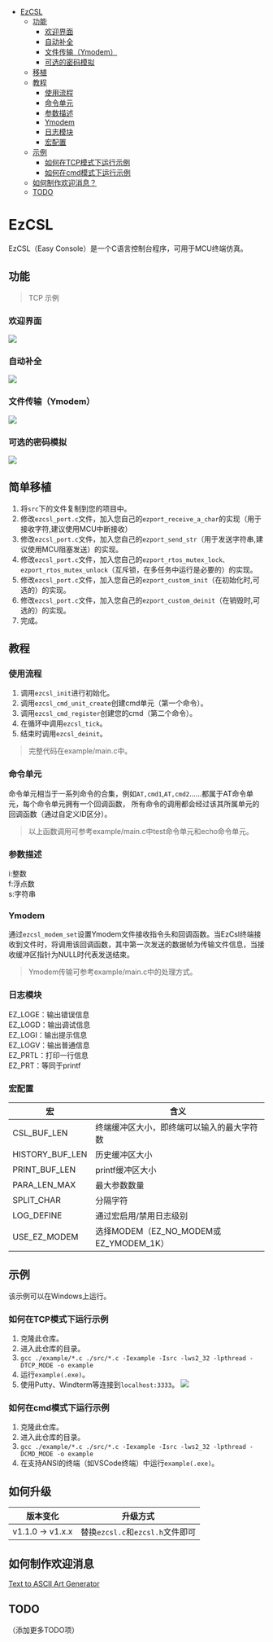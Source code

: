 - [EzCSL](#EzCSL)
  - [功能](#功能)
    - [欢迎界面](#欢迎界面)
    - [自动补全](#自动补全)
    - [文件传输（Ymodem）](#文件传输（Ymodem）)
    - [可选的密码模拟](#可选的密码模拟)
  - [移植](#移植)
  - [教程](#教程)
    - [使用流程](#使用流程)
    - [命令单元](#命令单元)
    - [参数描述](#参数描述)
    - [Ymodem](#Ymodem)
    - [日志模块](#日志模块)
    - [宏配置](#宏配置)
  - [示例](#示例)
    - [如何在TCP模式下运行示例](#如何在TCP模式下运行示例)
    - [如何在cmd模式下运行示例](#如何在cmd模式下运行示例)
  - [如何制作欢迎消息？](#如何制作欢迎消息？)
  - [TODO](#TODO)

# EzCSL

EzCSL（Easy Console）是一个C语言控制台程序，可用于MCU终端仿真。



## 功能
> TCP 示例
### 欢迎界面
![](./docs/screenshot/welcome.png)

### 自动补全
![](./docs/screenshot/autocomplete.gif)

### 文件传输（Ymodem）
![](./docs/screenshot/modem.gif)

### 可选的密码模拟
![](./docs/screenshot/psw.gif)

## 简单移植
1. 将`src`下的文件复制到您的项目中。
2. 修改`ezcsl_port.c`文件，加入您自己的`ezport_receive_a_char`的实现（用于接收字符,建议使用MCU中断接收）
3. 修改`ezcsl_port.c`文件，加入您自己的`ezport_send_str`（用于发送字符串,建议使用MCU阻塞发送）的实现。
4. 修改`ezcsl_port.c`文件，加入您自己的`ezport_rtos_mutex_lock、ezport_rtos_mutex_unlock`（互斥锁，在多任务中运行是必要的）的实现。
5. 修改`ezcsl_port.c`文件，加入您自己的`ezport_custom_init`（在初始化时,可选的）的实现。
6. 修改`ezcsl_port.c`文件，加入您自己的`ezport_custom_deinit`（在销毁时,可选的）的实现。
7. 完成。


## 教程
### 使用流程
1. 调用`ezcsl_init`进行初始化。
2. 调用`ezcsl_cmd_unit_create`创建cmd单元（第一个命令）。
3. 调用`ezcsl_cmd_register`创建您的cmd（第二个命令）。
4. 在循环中调用`ezcsl_tick`。
5. 结束时调用`ezcsl_deinit`。

> 完整代码在example/main.c中。

### 命令单元
命令单元相当于一系列命令的合集，例如`AT,cmd1`,`AT,cmd2`……都属于AT命令单元，每个命令单元拥有一个回调函数，
所有命令的调用都会经过该其所属单元的回调函数（通过自定义ID区分）。

> 以上函数调用可参考example/main.c中test命令单元和echo命令单元。

### 参数描述
i:整数  
f:浮点数  
s:字符串  

### Ymodem
通过`ezcsl_modem_set`设置Ymodem文件接收指令头和回调函数。当EzCsl终端接收到文件时，将调用该回调函数，其中第一次发送的数据帧为传输文件信息，当接收缓冲区指针为NULL时代表发送结束。
> Ymodem传输可参考example/main.c中的处理方式。

### 日志模块
EZ_LOGE：输出错误信息  
EZ_LOGD：输出调试信息  
EZ_LOGI：输出提示信息  
EZ_LOGV：输出普通信息  
EZ_PRTL：打印一行信息  
EZ_PRT：等同于printf  

### 宏配置
| 宏 | 含义 |
| --- | --- |
| CSL_BUF_LEN | 终端缓冲区大小，即终端可以输入的最大字符数 |
| HISTORY_BUF_LEN | 历史缓冲区大小 |
| PRINT_BUF_LEN | printf缓冲区大小 |
| PARA_LEN_MAX | 最大参数数量 |
| SPLIT_CHAR | 分隔字符 |
| LOG_DEFINE | 通过宏启用/禁用日志级别 |
| USE_EZ_MODEM | 选择MODEM（EZ_NO_MODEM或EZ_YMODEM_1K） |

## 示例
该示例可以在Windows上运行。

### 如何在TCP模式下运行示例
1. 克隆此仓库。
2. 进入此仓库的目录。
3. `gcc ./example/*.c ./src/*.c -Iexample -Isrc -lws2_32 -lpthread -DTCP_MODE -o example`
4. 运行`example(.exe)`。
5. 使用Putty、Windterm等连接到`localhost:3333`。
![](./docs/screenshot/puttycfg.png)

### 如何在cmd模式下运行示例
1. 克隆此仓库。
2. 进入此仓库的目录。
3. `gcc ./example/*.c ./src/*.c -Iexample -Isrc -lws2_32 -lpthread -DCMD_MODE -o example`
4. 在支持ANSI的终端（如VSCode终端）中运行`example(.exe)`。

## 如何升级
|版本变化|升级方式|
| --- | --- |
|v1.1.0 -> v1.x.x|替换`ezcsl.c`和`ezcsl.h`文件即可|

## 如何制作欢迎消息
[Text to ASCII Art Generator](https://patorjk.com/software/taag/)

## TODO
（添加更多TODO项）